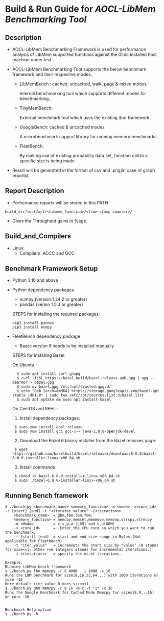 # Build & Run Guide for **_AOCL-LibMem Benchmarking Tool_**

## Description
- AOCL-LibMem Benchmarking Framework is used for performance analysis of LibMem supported functions  against the  Glibc installed host machine under test.
- AOCL-LibMem Benchmarking Tool supports the below benchmark framework and their respecitve modes.
    - LibMemBench : cached, uncached, walk, page & mixed modes

        Internal benchmarking tool which supports different modes for benchmarking.
    - TinyMemBench:

        External benchmark tool which uses the existing tbm framework.
    - GoogleBench: cached & uncached modes

        A microbenchmark support library for running memory benchmarks.
    - FleetBench:

        By making use of existing probability data set, function call to a specific size is being made.

- Result will be generated in the format of csv and .png(in case of graph reports)

## Report Description
  - Performance reports will be stored in this PATH
```
build_dir/test/out/<libmem_function>/<time-stamp-counter>/
```
  - Gives the Throughput gains in %age.

## Build_and_Compilers
- Linux:
  - Compilers: AOCC and GCC

## Benchmark Framework Setup
- Python 3.10 and above
- Python dependency packages
    - numpy  (version 1.24.2 or greater)
    - pandas (verion 1.5.3 or greater)

    STEPS for installing the required packages:

      pip3 install pandas
      pip3 install numpy
- FleetBench dependency package
    - Bazel-version 6 needs to be installed manually

    STEPS for installing Bazel:

    On Ubuntu :

        $ sudo apt install curl gnupg
        $ curl -fsSL https://bazel.build/bazel-release.pub.gpg | gpg --dearmor > bazel.gpg
        $ sudo mv bazel.gpg /etc/apt/trusted.gpg.d/
        $ echo "deb [arch=amd64] https://storage.googleapis.com/bazel-apt stable jdk1.8" | sudo tee /etc/apt/sources.list.d/bazel.list
        $ sudo apt update && sudo apt install bazel

    On CentOS and REHL :

  1.    Install dependency packages:

       $ sudo yum install epel-release
       $ sudo yum install gcc gcc-c++ java-1.8.0-openjdk-devel
  2.    Download the Bazel 6 binary installer from the Bazel releases page:

	   $ wget https://github.com/bazelbuild/bazel/releases/download/6.0.0/bazel-6.0.0-installer-linux-x86_64.sh
  3.    Install commands

       $ chmod +x bazel-6.0.0-installer-linux-x86_64.sh
       $ sudo ./bazel-6.0.0-installer-linux-x86_64.sh


## Running Bench framework

    $ ./bench.py <benchmark_name> <memory_function> -m <mode> -x<core_id> -r [start] [end] -t "<iterator_value>" -i<iterations>
        <benchmark_name>  = gbm,tbm,lbm,fbm.
        <memory_function> = memcpy,memset,memmove,memcmp,strcpy,strncpy.
        -m <Mode>         = c,u,p,w (LBM) and c,u(GBM)
        -x <core_id>      =  Enter the CPU core on which you want to run the benchmark.
        -r [start] [end]  = start and end size range in Bytes.(Not applicable for Fleetbench)
        -t "iter_value"   = increments the start size by "value".(0 stands for size<<1; other +ve integers stands for incremental iterations.)
        -i <iterations>   = specify the no.of iterations.

    Example:
    Running LibMem bench framework
    $ ./bench.py lbm memcpy -r 8 4096  -i 1000 -x 16
    Runs the LBM benchmark for size[8,16,32,64...] with 1000 iterations on core -16
    Here default iter_value 0 does size<<1
    $ ./bench.py gbm memcpy -r 8 16 -m c -t "1" -x 16
    Runs the Google Benchmark for Cached Mode Memcpy for sizes[8,9,..16] on core -16


    Benchmark Help option
    $ ./bench.py -h
